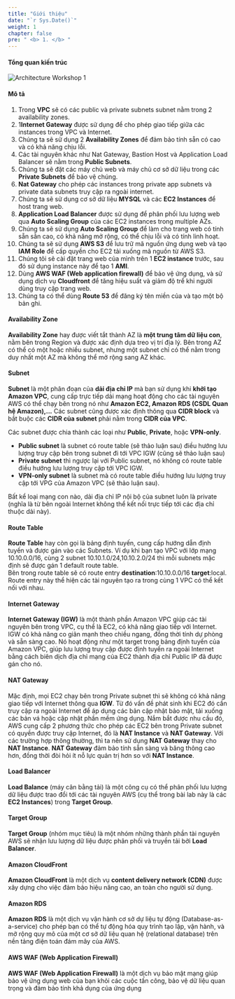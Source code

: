 ```yaml
---
title: "Giới thiệu"
date: "`r Sys.Date()`"
weight: 1
chapter: false
pre: " <b> 1. </b> "
---
```


#### Tổng quan kiến trúc

![Architecture Workshop 1](/images/1-Introduce/fcj2024-ws1-architechture.png?featherlight=false&width=40pc)

#### Mô tả

1. Trong **VPC** sẽ có các public và private subnets subnet nằm trong 2 availability zones.
2. 1**Internet Gateway** được sử dụng để cho phép giao tiếp giữa các instances trong VPC và Internet.
3. Chúng ta sẽ sử dụng 2 **Availability Zones** để đảm bảo tính sẵn có cao và có khả năng chịu lỗi.
4. Các tài nguyên khác như Nat Gateway, Bastion Host và Application Load Balancer sẽ nằm trong **Public Subnets**.
5. Chúng ta sẽ đặt các máy chủ web và máy chủ cơ sở dữ liệu trong các **Private Subnets** để bảo vệ chúng.
6. **Nat Gateway** cho phép các instances trong private app subnets và private data subnets truy cập ra ngoài internet.
7. Chúng ta sẽ sử dụng cơ sở dữ liệu **MYSQL** và các **EC2 Instances** để host trang web.
8. **Application Load Balancer** được sử dụng để phân phối lưu lượng web qua **Auto Scaling Group** của các EC2 instances trong multiple AZs.
9. Chúng ta sẽ sử dụng **Auto Scaling Group** để làm cho trang web có tính sẵn sằn cao, có khả năng mở rộng, có thể chịu lỗi và có tính linh hoạt.
10. Chúng ta sẽ sử dụng **AWS S3** để lưu trữ mã nguồn ứng dụng web và tạo **IAM Role** để cấp quyền cho EC2 tải xuống mã nguồn từ AWS S3.
11. Chúng tôi sẽ cài đặt trang web của mình trên 1 **EC2 instance** trước, sau đó sử dụng instance này để tạo 1 **AMI**.
12. Dùng **AWS WAF (Web application firewall)** để bảo vệ ứng dụng, và sử dụng dịch vụ **Cloudfront** để tăng hiệu suất và giảm độ trể khi người dùng truy cập trang web.
13. Chúng ta có thể dùng **Route 53** để đăng ký tên miền của và tạo một bộ bản ghi.

#### Availability Zone

**Availability Zone** hay được viết tắt thành AZ là **một trung tâm dữ liệu con**, nằm bên trong Region và được xác định dựa treo vị trí địa lý. Bên trong AZ có thể có một hoặc nhiều subnet, nhưng một subnet chỉ có thể nằm trong duy nhất một AZ mà không thể mở rộng sang AZ khác.

#### Subnet

**Subnet** là một phân đoạn của **dải địa chỉ IP** mà bạn sử dụng khi **khởi tạo Amazon VPC**, cung cấp trực tiếp dải mạng hoạt động cho các tài nguyên AWS có thể chạy bên trong nó như **Amazon EC2, Amazon RDS (CSDL Quan hệ Amazon),...** Các subnet cũng được xác định thông qua **CIDR block** và bắt buộc các **CIDR của subnet** phải nằm trong **CIDR của VPC**.

Các subnet được chia thành các loại như **Public**, **Private**, hoặc **VPN-only**.

- **Public subnet** là subnet có route table (sẽ thảo luận sau) điều hướng lưu lượng truy cập bên trong subnet đi tới VPC IGW (cũng sẽ thảo luận sau)
- **Private subnet** thì ngược lại với Public subnet, nó không có route table điều hướng lưu lượng truy cập tới VPC IGW.
- **VPN-only subnet** là subnet mà có route table điều hướng lưu lượng truy cập tới VPG của Amazon VPC (sẽ thảo luận sau).

Bất kể loại mạng con nào, dải địa chỉ IP nội bộ của subnet luôn là private (nghĩa là từ bên ngoài Internet không thể kết nối trực tiếp tới các địa chỉ thuộc dải này).

#### Route Table

**Route Table** hay còn gọi là bảng định tuyến, cung cấp hướng dẫn định tuyến và được gán vào các Subnets.
Ví dụ khi bạn tạo VPC với lớp mạng 10.10.0.0/16, cùng 2 subnet 10.10.1.0/24,10.10.2.0/24 thì mỗi subnets mặc định sẽ được gán 1 default route table.\
Bên trong route table sẽ có route entry **destination**:10.10.0.0/16 **target**:local. Route entry này thể hiện các tài nguyên tạo ra trong cùng 1 VPC có thể kết nối với nhau.

#### Internet Gateway

**Internet Gateway (IGW)** là một thành phần Amazon VPC giúp các tài nguyên bên trong VPC, cụ thể là EC2, có khả năng giao tiếp với Internet. IGW có khả năng co giãn mạnh theo chiều ngang, đồng thời tính dự phòng và sẵn sàng cao. Nó hoạt động như một target trong bảng định tuyến của Amazon VPC, giúp lưu lượng truy cập được định tuyến ra ngoài Internet bằng cách biên dịch địa chỉ mạng của EC2 thành địa chỉ Public IP đã được gán cho nó.

#### NAT Gateway

Mặc định, mọi EC2 chạy bên trong Private subnet thì sẽ không có khả năng giao tiếp với Internet thông qua **IGW**. Từ đó vấn đề phát sinh khi EC2 đó cần truy cập ra ngoài Internet để áp dụng các bản cập nhật bảo mật, tải xuống các bản vá hoặc cập nhật phần mềm ứng dụng.
Nắm bắt được nhu cầu đó, AWS cung cấp 2 phương thức cho phép các EC2 bên trong Private subnet có quyền được truy cập Internet, đó là **NAT Instance** và **NAT Gateway**. Với các trường hợp thông thường, thì ta nên sử dụng **NAT Gateway** thay cho **NAT Instance**. **NAT Gateway** đảm bảo tính sẵn sàng và băng thông cao hơn, đồng thời đòi hỏi ít nỗ lực quản trị hơn so với **NAT Instance**.

#### Load Balancer

**Load Balance** (máy cân bằng tải) là một công cụ có thể phân phối lưu lượng dữ liệu được trao đổi tới các tài nguyên AWS (cụ thể trong bài lab này là các **EC2 Instances**) trong **Target Group**.

#### Target Group

**Target Group** (nhóm mục tiêu) là một nhóm những thành phần tài nguyên AWS sẽ nhận lưu lượng dữ liệu được phân phối và truyền tải bởi **Load Balancer**.

#### Amazon CloudFront

**Amazon CloudFront** là một dịch vụ **content delivery network (CDN)** được xây dựng cho việc đảm bảo hiệu năng cao, an toàn cho người sử dụng.

#### Amazon RDS

**Amazon RDS** là một dịch vụ vận hành cơ sở dự liệu tự động (Database-as-a-service) cho phép bạn có thể tự động hóa quy trình tạo lập, vận hành, và mở rộng quy mô của một cơ sở dữ liệu quan hệ (relational database) trên nền tảng điện toán đám mây của AWS.

#### AWS WAF (Web Application Firewall)

**AWS WAF (Web Application Firewall)** là một dịch vụ bảo mật mạng giúp bảo vệ ứng dụng web của bạn khỏi các cuộc tấn công, bảo vệ dữ liệu quan trọng và đảm bảo tính khả dụng của ứng dụng
